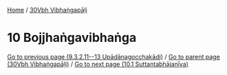 
[Home](/) / [30Vbh Vibhaṅgapāḷi](../30Vbh.md)

# 10 Bojjhaṅgavibhaṅga


[Go to previous page (9.3.2.11--13 Upādānagocchakādi)](9/9.3/9.3.2/9.3.2.11--13.md) / [Go to parent page (30Vbh Vibhaṅgapāḷi)](0.md) / [Go to next page (10.1 Suttantabhājanīya)](10/10.1.md)


